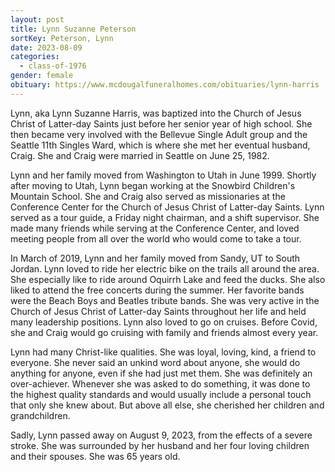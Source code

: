 ```yaml
---
layout: post
title: Lynn Suzanne Peterson
sortKey: Peterson, Lynn
date: 2023-08-09
categories:
  - class-of-1976
gender: female
obituary: https://www.mcdougalfuneralhomes.com/obituaries/lynn-harris
---
```

Lynn, aka Lynn Suzanne Harris, was baptized into the Church of Jesus Christ of Latter-day Saints just before her senior year of high school. She then became very involved with the Bellevue Single Adult group and the Seattle 11th Singles Ward, which is where she met her eventual husband, Craig. She and Craig were married in Seattle on June 25, 1982.

Lynn and her family moved from Washington to Utah in June 1999. Shortly after moving to Utah, Lynn began working at the Snowbird Children's Mountain School. She and Craig also served as missionaries at the Conference Center for the Church of Jesus Christ of Latter-day Saints. Lynn served as a tour guide, a Friday night chairman, and a shift supervisor. She made many friends while serving at the Conference Center, and loved meeting people from all over the world who would come to take a tour. 

In March of 2019, Lynn and her family moved from Sandy, UT to South Jordan. Lynn loved to ride her electric bike on the trails all around the area. She especially like to ride around Oquirrh Lake and feed the ducks. She also liked to attend the free concerts during the summer. Her favorite bands were the Beach Boys and Beatles tribute bands. She was very active in the Church of Jesus Christ of Latter-day Saints throughout her life and held many leadership positions. Lynn also loved to go on cruises. Before Covid, she and Craig would go cruising with family and friends almost every year.

Lynn had many Christ-like qualities. She was loyal, loving, kind, a friend to everyone. She never said an unkind word about anyone, she would do anything for anyone, even if she had just met them. She was definitely an over-achiever. Whenever she was asked to do something, it was done to the highest quality standards and would usually include a personal touch that only she knew about. But above all else, she cherished her children and grandchildren. 

Sadly, Lynn passed away on August 9, 2023, from the effects of a severe stroke. She was surrounded by her husband and her four loving children and their spouses. She was 65 years old.